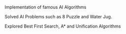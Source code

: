 Implementation of famous AI Algorithms

Solved AI Problems such as 8 Puzzle and Water Jug.

Explored Best First Search, A* and Unification Algorithms
